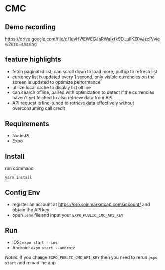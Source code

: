 # CMC

## Demo recording
https://drive.google.com/file/d/1dvHWEWEGJaRWaIxfk9DI_uIlKZ0vJzcP/view?usp=sharing

## feature highlights
- fetch paginated list, can scroll down to load more, pull up to refresh list
- currency list is updated every 1 second, only visible currencies on the screen is updated to optimize performance
- utilize local cache to display list offline
- can search offline, paired with optimization to detect if the currencies haven't yet fetched to also retrieve data from API
- API request is fine-tuned to retrieve data effectively without overconsuming call credit 

## Requirements
- NodeJS
- Expo

## Install
run command
```
yarn install
```

## Config Env
- register an account at https://pro.coinmarketcap.com/account/ and obtain the API key
- open `.env` file and input your `EXPO_PUBLIC_CMC_API_KEY`

## Run
- iOS: `expo start --ios`
- Android: `expo start --android`

_Notes_: If you change `EXPO_PUBLIC_CMC_API_KEY` then you need to rerun `expo start` and reload the app

